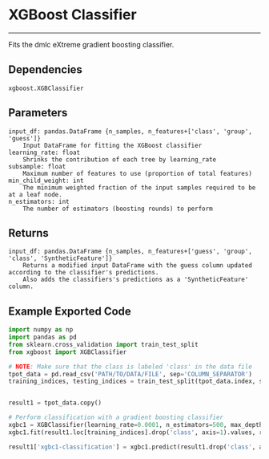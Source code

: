 # XGBoost Classifier
* * *

Fits the dmlc eXtreme gradient boosting classifier.

## Dependencies
    xgboost.XGBClassifier


Parameters
----------
    input_df: pandas.DataFrame {n_samples, n_features+['class', 'group', 'guess']}
        Input DataFrame for fitting the XGBoost classifier
    learning_rate: float
        Shrinks the contribution of each tree by learning_rate
    subsample: float
        Maximum number of features to use (proportion of total features)
    min_child_weight: int
        The minimum weighted fraction of the input samples required to be at a leaf node.
    n_estimators: int
        The number of estimators (boosting rounds) to perform

Returns
-------
    input_df: pandas.DataFrame {n_samples, n_features+['guess', 'group', 'class', 'SyntheticFeature']}
        Returns a modified input DataFrame with the guess column updated according to the classifier's predictions.
        Also adds the classifiers's predictions as a 'SyntheticFeature' column.


Example Exported Code
---------------------

```Python
import numpy as np
import pandas as pd
from sklearn.cross_validation import train_test_split
from xgboost import XGBClassifier

# NOTE: Make sure that the class is labeled 'class' in the data file
tpot_data = pd.read_csv('PATH/TO/DATA/FILE', sep='COLUMN_SEPARATOR')
training_indices, testing_indices = train_test_split(tpot_data.index, stratify=tpot_data['class'].values, train_size=0.75, test_size=0.25)


result1 = tpot_data.copy()

# Perform classification with a gradient boosting classifier
xgbc1 = XGBClassifier(learning_rate=0.0001, n_estimators=500, max_depth=None)
xgbc1.fit(result1.loc[training_indices].drop('class', axis=1).values, result1.loc[training_indices, 'class'].values)

result1['xgbc1-classification'] = xgbc1.predict(result1.drop('class', axis=1).values)

```

